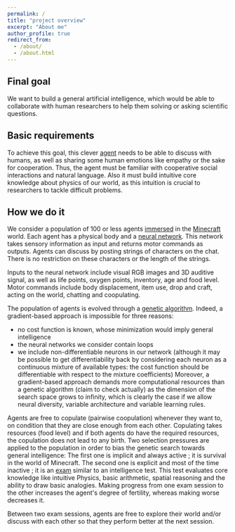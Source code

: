 ```yaml
---
permalink: /
title: "project overview"
excerpt: "About me"
author_profile: true
redirect_from: 
  - /about/
  - /about.html
---
```


## Final goal
We want to build a general artificial intelligence, which would be able to collaborate with human researchers to help them solving or asking scientific questions.

## Basic requirements
To achieve this goal, this clever [agent](/agents) needs to be able to discuss with humans, as well as sharing some human emotions like empathy or the sake for cooperation.
Thus, the agent must be familiar with cooperative social interactions and natural language.
Also it must build intuitive core knowledge about physics of our world, as this intuition is crucial to researchers to tackle difficult problems.

## How we do it
We consider a population of 100 or less agents [immersed](/embodiement) in the [Minecraft](https://minecraft.wiki/) world.
Each agent has a physical body and a [neural network](/neural_network).
This network takes sensory information as input and returns motor commands as outputs.
Agents can discuss by posting strings of characters on the chat.
There is no restriction on these characters or the length of the strings.

Inputs to the neural network include visual RGB images and 3D auditive signal, as well as life points, oxygen points, inventory, age and food level.
Motor commands include body displacement, item use, drop and craft, acting on the world, chatting and coopulating.

The population of agents is evolved through a [genetic algorithm](/genetic_algo).
Indeed, a gradient-based approach is impossible for three reasons:
* no cost function is known, whose minimization would imply general intelligence
* the neural networks we consider contain loops
* we include non-differentiable neurons in our network (although it may be possible to get differentiability back by considering each neuron as a continuous mixture of available types: the cost function should be differentiable with respect to the mixture coefficients)
Moreover, a gradient-based approach demands more computational resources than a genetic algorithm (claim to check actually) as the dimension of the search space grows to infinity, which is clearly the case if we allow neural diversity, variable architecture and variable learning rules.

Agents are free to copulate (pairwise coopulation) whenever they want to, on condition that they are close enough from each other.
Copulating takes resources (food level) and if both agents do have the required resources, the copulation does not lead to any birth.
Two selection pressures are applied to the population in order to bias the genetic search towards general intelligence:
The first one is implicit and always active ; it is survival in the world of Minecraft.
The second one is explicit and most of the time inactive ; it is an [exam](/exams) similar to an intelligence test.
This test evaluates core knowledge like intuitive Physics, basic arithmetic, spatial reasoning and the ability to draw basic analogies.
Making progress from one exam session to the other increases the agent's degree of fertility, whereas making worse decreases it.

Between two exam sessions, agents are free to explore their world and/or discuss with each other so that they perform better at the next session.
